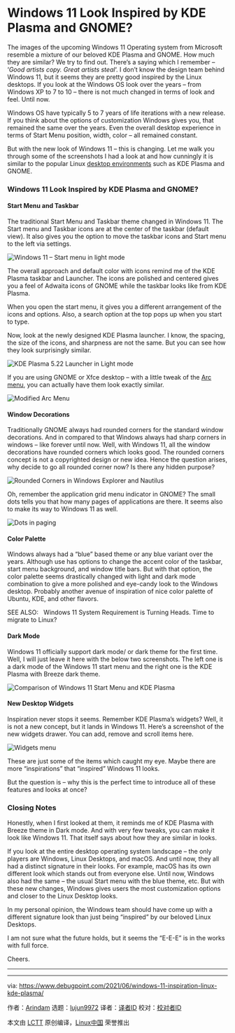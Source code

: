 [#]: subject: (Windows 11 Look Inspired by KDE Plasma and GNOME?)
[#]: via: (https://www.debugpoint.com/2021/06/windows-11-inspiration-linux-kde-plasma/)
[#]: author: (Arindam https://www.debugpoint.com/author/admin1/)
[#]: collector: (lujun9972)
[#]: translator: ( )
[#]: reviewer: ( )
[#]: publisher: ( )
[#]: url: ( )

Windows 11 Look Inspired by KDE Plasma and GNOME?
======
The images of the upcoming Windows 11 Operating system from Microsoft
resemble a mixture of our beloved KDE Plasma and GNOME. How much they
are similar? We try to find out.
There’s a saying which I remember – ‘_Good artists copy. Great artists steal_‘. I don’t know the design team behind Windows 11, but it seems they are pretty good inspired by the Linux desktops. If you look at the Windows OS look over the years – from Windows XP to 7 to 10 – there is not much changed in terms of look and feel. Until now.

Windows OS have typically 5 to 7 years of life iterations with a new release. If you think about the options of customization Windows gives you, that remained the same over the years. Even the overall desktop experience in terms of Start Menu position, width, color – all remained constant.

But with the new look of Windows 11 – this is changing. Let me walk you through some of the screenshots I had a look at and how cunningly it is similar to the popular Linux [desktop environments][1] such as KDE Plasma and GNOME.

### Windows 11 Look Inspired by KDE Plasma and GNOME?

#### Start Menu and Taskbar

The traditional Start Menu and Taskbar theme changed in Windows 11. The Start menu and Taskbar icons are at the center of the taskbar (default view). It also gives you the option to move the taskbar icons and Start menu to the left via settings.

![Windows 11 – Start menu in light mode][2]

The overall approach and default color with icons remind me of the KDE Plasma taskbar and Launcher. The icons are polished and centered gives you a feel of Adwaita icons of GNOME while the taskbar looks like from KDE Plasma.

When you open the start menu, it gives you a different arrangement of the icons and options. Also, a search option at the top pops up when you start to type.

Now, look at the newly designed KDE Plasma launcher. I know, the spacing, the size of the icons, and sharpness are not the same. But you can see how they look surprisingly similar.

![KDE Plasma 5.22 Launcher in Light mode][3]

If you are using GNOME or Xfce desktop – with a little tweak of the [Arc menu][4], you can actually have them look exactly similar.

![Modified Arc Menu][5]

#### Window Decorations

Traditionally GNOME always had rounded corners for the standard window decorations. And in compared to that Windows always had sharp corners in windows – like forever until now. Well, with Windows 11, all the window decorations have rounded corners which looks good. The rounded corners concept is not a copyrighted design or new idea. Hence the question arises, why decide to go all rounded corner now? Is there any hidden purpose?

![Rounded Corners in Windows Explorer and Nautilus][6]

Oh, remember the application grid menu indicator in GNOME? The small dots tells you that how many pages of applications are there. It seems also to make its way to Windows 11 as well.

![Dots in paging][7]

#### Color Palette

Windows always had a “blue” based theme or any blue variant over the years. Although use has options to change the accent color of the taskbar, start menu background, and window title bars. But with that option, the color palette seems drastically changed with light and dark mode combination to give a more polished and eye-candy look to the Windows desktop. Probably another avenue of inspiration of nice color palette of Ubuntu, KDE, and other flavors.

[][8]

SEE ALSO:   Windows 11 System Requirement is Turning Heads. Time to migrate to Linux?

#### Dark Mode

Windows 11 officially support dark mode/ or dark theme for the first time. Well, I will just leave it here with the below two screenshots. The left one is a dark mode of the Windows 11 start menu and the right one is the KDE Plasma with Breeze dark theme.

![Comparison of Windows 11 Start Menu and KDE Plasma][9]

#### New Desktop Widgets

Inspiration never stops it seems. Remember KDE Plasma’s widgets? Well, it is not a new concept, but it lands in Windows 11. Here’s a screenshot of the new widgets drawer. You can add, remove and scroll items here.

![Widgets menu][10]

These are just some of the items which caught my eye. Maybe there are more “inspirations” that “inspired” Windows 11 looks.

But the question is – why this is the perfect time to introduce all of these features and looks at once?

### Closing Notes

Honestly, when I first looked at them, it reminds me of KDE Plasma with Breeze theme in Dark mode. And with very few tweaks, you can make it look like Windows 11. That itself says about how they are similar in looks.

If you look at the entire desktop operating system landscape – the only players are Windows, Linux Desktops, and macOS. And until now, they all had a distinct signature in their looks. For example, macOS has its own different look which stands out from everyone else. Until now, Windows also had the same – the usual Start menu with the blue theme, etc. But with these new changes, Windows gives users the most customization options and closer to the Linux Desktop looks.

In my personal opinion, the Windows team should have come up with a different signature look than just being “inspired” by our beloved Linux Desktops.

I am not sure what the future holds, but it seems the “E-E-E” is in the works with full force.

Cheers.

* * *

--------------------------------------------------------------------------------

via: https://www.debugpoint.com/2021/06/windows-11-inspiration-linux-kde-plasma/

作者：[Arindam][a]
选题：[lujun9972][b]
译者：[译者ID](https://github.com/译者ID)
校对：[校对者ID](https://github.com/校对者ID)

本文由 [LCTT](https://github.com/LCTT/TranslateProject) 原创编译，[Linux中国](https://linux.cn/) 荣誉推出

[a]: https://www.debugpoint.com/author/admin1/
[b]: https://github.com/lujun9972
[1]: https://www.debugpoint.com/category/desktop-environment
[2]: https://www.debugpoint.com/blog/wp-content/uploads/2021/06/Windows-11-Start-menu-in-light-mode.jpg
[3]: https://www.debugpoint.com/blog/wp-content/uploads/2021/06/KDE-Plasma-5.22-Launcher-in-Light-mode.jpg
[4]: https://gitlab.com/LinxGem33/Arc-Menu
[5]: https://www.debugpoint.com/blog/wp-content/uploads/2020/12/gnomecustomize2020-2-1024x576.jpg
[6]: https://www.debugpoint.com/blog/wp-content/uploads/2021/06/Rounded-Corners-in-Windows-Explorer-and-Nautilus-1024x716.jpg
[7]: https://www.debugpoint.com/blog/wp-content/uploads/2021/06/Dots-in-paging-1024x468.jpg
[8]: https://www.debugpoint.com/2021/06/windows-11-system-requirement/
[9]: https://www.debugpoint.com/blog/wp-content/uploads/2021/06/Comparison-of-Windows-11-Start-Menu-and-KDE-Plasma-1024x505.jpg
[10]: https://www.debugpoint.com/blog/wp-content/uploads/2021/06/Widgets-menu-1024x833.jpg

